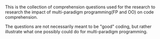 This is the collection of comprehension questions used for the research to research the impact of multi-paradigm programming(FP and OO) on code comprehension.

The questions are not necessarily meant to be "good" coding, but rather illustrate what one possibly could do for multi-paradigm programming.
